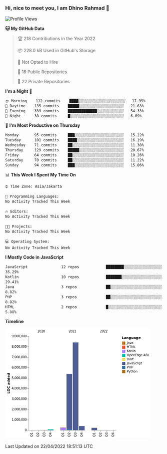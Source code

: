 ### Hi, nice to meet you, I am Dhino Rahmad 👋
<!--START_SECTION:waka-->
![Profile Views](http://img.shields.io/badge/Profile%20Views-1-blue)

**🐱 My GitHub Data** 

> 🏆 218 Contributions in the Year 2022
 > 
> 📦 228.0 kB Used in GitHub's Storage 
 > 
> 🚫 Not Opted to Hire
 > 
> 📜 18 Public Repositories 
 > 
> 🔑 22 Private Repositories  
 > 
**I'm a Night 🦉** 

```text
🌞 Morning    112 commits    ████░░░░░░░░░░░░░░░░░░░░░   17.95% 
🌆 Daytime    135 commits    █████░░░░░░░░░░░░░░░░░░░░   21.63% 
🌃 Evening    339 commits    █████████████░░░░░░░░░░░░   54.33% 
🌙 Night      38 commits     █░░░░░░░░░░░░░░░░░░░░░░░░   6.09%

```
📅 **I'm Most Productive on Thursday** 

```text
Monday       95 commits     ███░░░░░░░░░░░░░░░░░░░░░░   15.22% 
Tuesday      101 commits    ████░░░░░░░░░░░░░░░░░░░░░   16.19% 
Wednesday    71 commits     ██░░░░░░░░░░░░░░░░░░░░░░░   11.38% 
Thursday     129 commits    █████░░░░░░░░░░░░░░░░░░░░   20.67% 
Friday       64 commits     ██░░░░░░░░░░░░░░░░░░░░░░░   10.26% 
Saturday     70 commits     ██░░░░░░░░░░░░░░░░░░░░░░░   11.22% 
Sunday       94 commits     ███░░░░░░░░░░░░░░░░░░░░░░   15.06%

```


📊 **This Week I Spent My Time On** 

```text
⌚︎ Time Zone: Asia/Jakarta

💬 Programming Languages: 
No Activity Tracked This Week

🔥 Editors: 
No Activity Tracked This Week

🐱‍💻 Projects: 
No Activity Tracked This Week

💻 Operating System: 
No Activity Tracked This Week

```

**I Mostly Code in JavaScript** 

```text
JavaScript               12 repos            ████████░░░░░░░░░░░░░░░░░   35.29% 
Kotlin                   10 repos            ███████░░░░░░░░░░░░░░░░░░   29.41% 
Java                     3 repos             ██░░░░░░░░░░░░░░░░░░░░░░░   8.82% 
PHP                      3 repos             ██░░░░░░░░░░░░░░░░░░░░░░░   8.82% 
HTML                     2 repos             █░░░░░░░░░░░░░░░░░░░░░░░░   5.88%

```


**Timeline**

![Chart not found](https://raw.githubusercontent.com/Dhino12/Dhino12/master/charts/bar_graph.png) 


 Last Updated on 22/04/2022 18:51:13 UTC
<!--END_SECTION:waka-->
 
